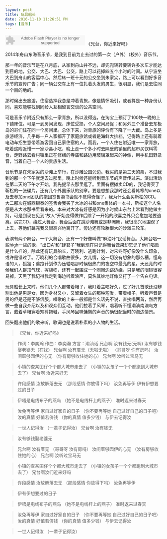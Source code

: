 ```yaml
---
layout: post
title: 玩具船长
date: 2016-11-10 11:26:51 PM 
tags: [音乐]
---
```


<embed src="http://www.xiami.com/widget/15927190_1770751064/singlePlayer.swf" type="application/x-shockwave-flash" width="257" height="33" wmode="transparent"></embed>
《兄台，你近来好吗》

2014年舟山东海音乐节，是我到目前为止去过的第一次（户外）（校外）音乐节。

那一年的音乐节是在八月底，从家到舟山并不远，却兜兜转转要转许多次车才能达到目的地，公交、大巴、大巴、公交，路上可以花掉四五个小时的时间。从宁波坐大巴到舟山的客运中心，然后转一班十元的公交坐到朱家尖，路上可以看到好多音乐节的宣传广告；同一辆公交车上有一位扎着头发的男生，很明显，我们是去往同一个目的地的。

那时候出去旅游，住宿选择我总是冲着青旅，像是情怀吸引，或者算是一种身份认同，喜欢能够找到同龄人互相留言交谈的公共空间。

可是音乐节附近只有那么一家青旅，所以没得选，在淘宝上预订了100块一晚的上下铺床位。可是一到房间发现，床位受损，个人空间局促；和另外三个准备去东极岛的哥们住在同一个房间里。总体下来，对青旅的评价有下降了一大截。岛上多是旅游经济，几乎每一户人家都开了家庭旅馆或者是海鲜大排档，记得路上还有骑着电动车招生意带着游客回自己家住宿的人。而我，一个人住在附近唯一一家青旅，吃着这附近惟一一家沙县小吃，晚上走一个多小时去隔壁的镇里的超市买饮料零食，走野路去看村镇里正在修缮的寺庙和路边用玻璃罩起来的神像，用手机田野录音，当着自己一个人的贵族生活。

音乐节是在朱家尖的沙滩上举行，在沙雕公园旁边。我买的是第三天的票，不过我到的那一个下午就走去过那里，晚上时候还能听到音乐节的声音传过来。演出活动在第二天的下午才开始，我先提早去那里逛了。里面有摆摊卖CD的，我记得买了靳松的一张碟片，还有几个外国乐队的别章。要是想想我那时还会看韩寒的one以及去参加one团队的抱团签售卖书会就不觉得奇怪了，我为什么会买靳松的CD。大二那次在城西银泰的签售会我买了大冰的书和one集体的一本书，靳松这个人名便是从大冰那书里看来的。本来对大冰有好感是因为小时候山东台上常看到他做主持，可是到现在见到“故人”开始变得做作后除了一开始的欣喜之外只会愈加地要逃离。买完CD，绕过大舞台，舞台后面在跳沙滩舞或是非洲舞，我很高兴地围观了上去，等他们跳完我又很高兴地离开了。旁边还有轮胎很大的沙滩三轮车。

表演有两个舞台，一个大舞台，还有一个好像叫做“麻油叶”民谣舞台。大舞台唱一些high一些的歌，“出口A”和“肆君子”我到现在只记得舞台效果却忘记了他们唱歌是什么样的，除此还有玩具船长，万晓利、逃跑计划，对宋冬野好像没什么印象，或许是错过了。万晓利的合唱歌曲很多，女儿情，这一切没有想象的那么糟，懂鸟语的人，狐狸；逃跑计划作为压轴唱那时候很热门的夜空中最亮的星。天还亮的时候我们人群顶气球，挥旗帜，还有一起围成一个圈圈边跳边绕，只是我的眼镜很容易掉。天黑了我记得我走到海边听着浪声，莫名其妙地好像又打了一个告白电话。

玩具船长上来时，他们几个人都带着帽子，我盯着主唱好久，过了好几首歌还没辨别出他是男是女，因为身材又小，又留着女生的那种短发，带着帽子，听着声音是男的但是还是不够信服。唱歌的上来一般都是什么话先不说，直接唱两首，然后再做一些自我介绍以及和观众们互动。他们拉着手风琴，唱着听不懂潮汕南澳岛方言，戴着草帽穿着短裤拖鞋，手风琴回味慵懒的声音的确很配当时的海边情景。

回头翻出他们的歌来听，歌词也是说着朴素的小人物的生活。

>《兄台，你近来好吗》

>作词：李奕瀚
>作曲：李奕瀚
>方言：潮汕话
>兄台啊 汝有钱无(无啊)
>汝有够钱娶老婆无（在找）
>兄台啊 汝有厝无（无啦无啦）
>（哥哥呀 你有房吗）
>汝间厝够囥伊的心无
>（你有房够收住她的心）
>兄台啊 汝听过宝马无

>小镇的查某囝仔个个都大城市走去了
>（小镇的女孩子一个个都跑到大城市去了）
>兄台啊 汝近来好无

>许段感情 汝放解落去无
（那段感情 你放得下吗）
汝免再等伊 伊有伊想要过的日子

>伊唔是电线布子的燕鸟
（她不是电线杆上的燕子）
准时返来过春天

>汝免再等伊 家自过好家自的日子
（你不要再等她 自己过好自己的日子吧）
汝的真情 好值若侪钱
（你的真情 值多少钱）
与伊去记得汝

>一世人记得汝
（一辈子记得汝）
兄台啊 汝有钱无

>汝有够钱娶老婆无

>兄台啊 汝有厝无
（哥哥呀 汝有房吗）
汝间厝够囥伊的心无
（汝有房够收住她的心）
兄台啊 汝听过宝马无

>小镇的查某囝仔个个都大城市走去了
（小镇的女孩子一个个都跑到大城市去了）
兄台啊汝们近来好吗

>许段感情 汝放解落去无
（那段感情 你放得下吗）
汝免再等伊

>伊有伊想要过的日子

>伊唔是电线布子的燕鸟
（她不是电线杆上的燕子）
准时返来过春天

>汝免再等伊 家自过好家自的日子
（你不要再等她 自己过好自己的日子吧）
汝的真情 好值若侪钱
（你的真情 值多少钱）
与伊去记得汝

>一世人记得汝
（一辈子记得汝）